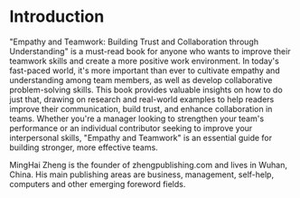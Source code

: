 # Introduction

"Empathy and Teamwork: Building Trust and Collaboration through Understanding" is a must-read book for anyone who wants to improve their teamwork skills and create a more positive work environment. In today's fast-paced world, it's more important than ever to cultivate empathy and understanding among team members, as well as develop collaborative problem-solving skills. This book provides valuable insights on how to do just that, drawing on research and real-world examples to help readers improve their communication, build trust, and enhance collaboration in teams. Whether you're a manager looking to strengthen your team's performance or an individual contributor seeking to improve your interpersonal skills, "Empathy and Teamwork" is an essential guide for building stronger, more effective teams.

MingHai Zheng is the founder of zhengpublishing.com and lives in Wuhan, China. His main publishing areas are business, management, self-help, computers and other emerging foreword fields.
